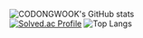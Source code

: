 ![CODONGWOOK's GitHub stats](https://github-readme-stats.vercel.app/api?username=CODONGWOOK&show_icons=true&theme=highcontrast)  
[![Solved.ac Profile](http://mazassumnida.wtf/api/generate_badge?boj=wook0413)](https://solved.ac/wook0413)
![Top Langs](https://github-readme-stats.vercel.app/api/top-langs/?username=CODONGWOOK&layout=Demo&theme=Demo)
